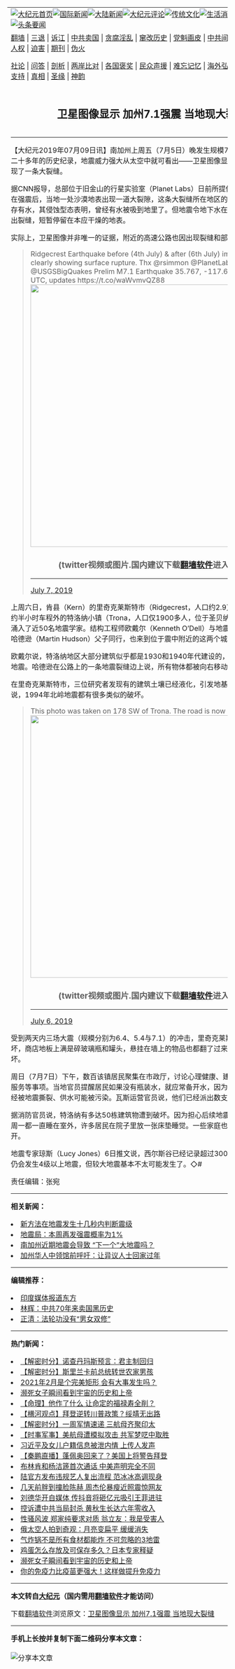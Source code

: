 <a name="1" id="1" target="_blank"></a><span id="1"></span>
<table align=center border="0"><tr><td colspan="2" VALIGN=TOP><a href="https://github.com/mhtkhb3585/djy/blob/master/gb/nf1351518.md#1"><img src="https://raw.githubusercontent.com/mhtkhb3585/www/master/t/djy/1.jpg" title="大纪元首页" alt="大纪元首页"></a><a href="https://github.com/mhtkhb3585/djy/blob/master/gb/n24hr.md#1"><img src="https://raw.githubusercontent.com/mhtkhb3585/www/master/t/djy/3.jpg" title="国际新闻" alt="国际新闻"></a><a href="https://github.com/mhtkhb3585/djy/blob/master/gb/nsc413.md#1"><img src="https://raw.githubusercontent.com/mhtkhb3585/www/master/t/djy/4.jpg" title="大陆新闻" alt="大陆新闻"></a><a href="https://github.com/mhtkhb3585/djy/blob/master/gb/news392.md#1"><img src="https://raw.githubusercontent.com/mhtkhb3585/www/master/t/djy/5.jpg" title="大纪元评论" alt="大纪元评论"></a><a href="https://github.com/mhtkhb3585/djy/blob/master/gb/news2007.md#1"><img src="https://raw.githubusercontent.com/mhtkhb3585/www/master/t/djy/6.jpg" title="传统文化" alt="传统文化"></a><a href="https://github.com/mhtkhb3585/djy/blob/master/gb/news2008.md#1"><img src="https://raw.githubusercontent.com/mhtkhb3585/www/master/t/djy/7.jpg" title="生活消费" alt="生活消费"></a><a href="https://github.com/mhtkhb3585/djy/blob/master/gb/ncyule.md#1"><img src="https://raw.githubusercontent.com/mhtkhb3585/www/master/t/djy/8.jpg" title="娱乐休闲" alt="娱乐休闲"></a><a href="https://github.com/mhtkhb3585/djy/blob/master/gb/nsc1002.md#1"><img src="https://raw.githubusercontent.com/mhtkhb3585/www/master/t/djy/9.jpg" title="健康" alt="健康"></a><a href="https://github.com/mhtkhb3585/djy/blob/master/gb/nf6092.md#1"><img src="https://raw.githubusercontent.com/mhtkhb3585/www/master/t/djy/10a.jpg" title="独家" alt="独家"></a><a href="https://github.com/mhtkhb3585/djy/blob/master/gb/nf4514.md#1"><img src="https://raw.githubusercontent.com/mhtkhb3585/www/master/t/djy/12a.jpg" title="头条要闻" alt="头条要闻"></a></td></tr>
<tr><td colspan="2" VALIGN=TOP><a target="_blank" href="https://github.com/mhtkhb3585/www/blob/master/README.md?zsrh#1">翻墙</a> | <a target="_blank" href="https://github.com/mhtkhb3585/djy/blob/master/gb/nf5657.md#1">三退</a> | <a target="_blank" href="https://github.com/mhtkhb3585/djy/blob/master/gb/nf6124.md#1">诉江</a> | <a target="_blank" href="https://github.com/mhtkhb3585/djy/blob/master/gb/nf1176117.md#1">中共卖国</a> | <a target="_blank" href="https://github.com/mhtkhb3585/djy/blob/master/gb/nf5773.md#1">贪腐淫乱</a> | <a target="_blank" href="https://github.com/mhtkhb3585/djy/blob/master/gb/nf1176115.md#1">窜改历史</a> | <a target="_blank" href="https://github.com/mhtkhb3585/djy/blob/master/gb/nf1176107.md#1">党魁画皮</a> | <a target="_blank" href="https://github.com/mhtkhb3585/djy/blob/master/gb/nf1320400.md#1">中共间谍</a> | <a target="_blank" href="https://github.com/mhtkhb3585/djy/blob/master/gb/nf1176114.md#1">破坏传统</a> | <a target="_blank" href="https://github.com/mhtkhb3585/ntdtv/blob/master/gb/prog447_1.md#1">恶贯满盈</a> | <a target="_blank" href="https://github.com/mhtkhb3585/djy/blob/master/gb/ncid278.md#1">人权</a> | <a target="_blank" href="https://github.com/mhtkhb3585/djy/blob/master/gb/nf1176111.md#1">迫害</a> | <a target="_blank" href="https://gitlab.com/szzdlab/mh-qikan/blob/master/README.md#1">期刊</a> | <a target="_blank" href="https://github.com/mhtkhb3585/djy/blob/master/gb/nf5562.md#1">伪火</a></p><p><a target="_blank" href="https://github.com/mhtkhb3585/djy/blob/master/gb/9p.md#1">社论</a> | <a target="_blank" href="https://github.com/mhtkhb3585/djy/blob/master/gb/nf4378.md#1">问答</a> | <a target="_blank" href="https://github.com/mhtkhb3585/djy/blob/master/gb/nf5792.md#1">剖析</a> | <a target="_blank" href="https://github.com/mhtkhb3585/djy/blob/master/gb/nf5735.md#1">两岸比对</a> | <a target="_blank" href="https://github.com/mhtkhb3585/djy/blob/master/gb/nf6119.md#1">各国褒奖</a> | <a target="_blank" href="https://github.com/mhtkhb3585/djy/blob/master/gb/nf6120.md#1">民众声援</a> | <a target="_blank" href="https://github.com/mhtkhb3585/djy/blob/master/gb/nf1188594.md#1">难忘记忆</a> | <a target="_blank" href="https://github.com/mhtkhb3585/djy/blob/master/gb/nf3180.md#1">海外弘传</a> | <a target="_blank" href="https://github.com/mhtkhb3585/djy/blob/master/gb/nf5410.md#1">万人上访</a> | <a target="_blank" href="https://github.com/mhtkhb3585/www/blob/master/README.md?zsrh#1">平台首页</a> | <a target="_blank" href="https://github.com/mhtkhb3585/djy/blob/master/gb/nf4386.md#1">支持</a> | <a target="_blank" href="https://github.com/mhtkhb3585/djy/blob/master/gb/nf4389.md#1">真相</a> | <a target="_blank" href="https://github.com/mhtkhb3585/djy/blob/master/gb/nf5790.md#1">圣缘</a> | <a target="_blank" href="https://github.com/mhtkhb3585/djy/blob/master/gb/nf4786.md#1">神韵</a></td></tr>
<tr><td VALIGN=TOP width="626"><h2 align=center>卫星图像显示 加州7.1强震 当地现大裂缝</h2>

<h6></h6>
<hr>
	<p>【大纪元2019年07月09日讯】南加州上周五（7月5日）晚发生规模7.1级地震，打破当地二十多年的历史纪录，地震威力强大从太空中就可看出——卫星图像显示，震中附近地区出现了一条<ahref="https://github.com/mhtkhb3585/djy/blob/master/gb/tag/%E5%A4%A7%E8%A3%82%E7%BC%9D.md#1">大裂缝</a>。</p>
<p>据CNN报导，总部位于旧金山的行星实验室（Planet Labs）日前所提供的卫星图像显示，在强震后，当地一处沙漠地表出现一道大裂隙，这条<ahref="https://github.com/mhtkhb3585/djy/blob/master/gb/tag/%E5%A4%A7%E8%A3%82%E7%BC%9D.md#1">大裂缝</a>所在地区的地面下在震前显然储存有水，其侵蚀型态表明，曾经有水被吸到地里了。但地震令地下水在猛烈板块运动中被挤出裂缝，短暂停留在本应干燥的地表。</p>
<p>实际上，卫星图像并非唯一的证据，附近的高速公路也因出现裂缝和部分路段位移而关闭。</p>
<blockquote class="twitter-tweet" data-lang="en">
<p dir="ltr" lang="en">Ridgecrest Earthquake before (4th July) &amp; after (6th July) images from Doves, clearly showing surface rupture. Thx <ahref="https://twitter.com/rsimmon?ref_src=twsrc%5Etfw">@rsimmon</a> <ahref="https://twitter.com/planetlabs?ref_src=twsrc%5Etfw">@PlanetLabs</a> <ahref="https://twitter.com/USGS?ref_src=twsrc%5Etfw">@USGS</a> RT <ahref="https://twitter.com/USGSBigQuakes?ref_src=twsrc%5Etfw">@USGSBigQuakes</a> Prelim M7.1 Earthquake 35.767, -117.605 Jul-06 03:19 UTC, updates <ahref="https://t.co/waWvmvQZ88">https://t.co/waWvmvQZ88</a> <ahref="https://t.co/cUNxdMazum"></a><img width="600" src="https://raw.githubusercontent.com/mhtkhb3585/www/master/t/ntdtv/twitter.jpg" ><h3 align=center>(twitter视频或图片.国内建议下载<a href="https://github.com/mhtkhb3585/www/blob/master/README.md#8">翻墙软件</a>进入原文观看)</h3><hr><a href="cUNxdMazum</a></p>
<p>— Will Marshall (@Will4Planet) <ahref="https://twitter.com/Will4Planet/status/1147875485629784065?ref_src=twsrc%5Etfw">July 7, 2019</a></p></blockquote>
<p><a async src="https://platform.twitter.com/widgets.js" charset="utf-8"></a></p>
<p>上周六日，肯县（Kern）的里奇克莱斯特市（Ridgecrest，人口约2.9万）以及其东北方、约半小时车程外的特洛纳小镇（Trona，人口仅1900多人，位于圣贝纳迪诺县的西尔斯谷）涌入了近50名地震学家。结构工程师欧戴尔（Kenneth O&#8217;Dell）与地震工程研究所的工程师哈德逊（Martin Hudson）父子同行，也来到位于震中附近的这两个城镇进行破坏评估。</p>
<p>欧戴尔说，特洛纳地区大部分建筑似乎都是1930和1940年代建设的，显然无法承受这种大地震。哈德逊在公路上的一条地震裂缝边上说，所有物体都被向右移动了3英尺。</p>
<p>在里奇克莱斯特市，三位研究者发现有的建筑土壤已经液化，引发地基裂缝和坍塌。欧戴尔说，1994年北岭地震都有很多类似的破坏。</p>
<blockquote class="twitter-tweet" data-lang="en">
<p dir="ltr" lang="en">This photo was taken on 178 SW of Trona. The road is now closed for repairs. <ahref="https://t.co/TOuf6XlwgJ"></a><img width="600" src="https://raw.githubusercontent.com/mhtkhb3585/www/master/t/ntdtv/twitter.jpg" ><h3 align=center>(twitter视频或图片.国内建议下载<a href="https://github.com/mhtkhb3585/www/blob/master/README.md#8">翻墙软件</a>进入原文观看)</h3><hr><a href="TOuf6XlwgJ</a></p>
<p>— USGS (@USGS) <ahref="https://twitter.com/USGS/status/1147506765673709568?ref_src=twsrc%5Etfw">July 6, 2019</a></p></blockquote>
<p><a async src="https://platform.twitter.com/widgets.js" charset="utf-8"></a></p>
<p>受到两天内三场大震（规模分别为6.4、5.4与7.1）的冲击，里奇克莱斯特市明显遭到破坏，商店地板上满是碎玻璃瓶和罐头，悬挂在墙上的物品也都翻了过来，许多房屋受到破坏。</p>
<p>周日（7月7日）下午，数百该镇居民聚集在市政厅，讨论心理健康、建筑检查以及获取基本服务等事项。当地官员提醒居民如果没有瓶装水，就应常备开水，因为当地的主水管估计已经被地震撕裂、供水可能被污染。瓦斯运营官员说，他们已经派出数支小队修复设施。</p>
<p>据消防官员说，特洛纳有多达50栋建筑物遭到破坏。因为担心后续地震危害，有的家庭截至周一都一直睡在室外，许多居民在院子里放一张床垫睡觉。一些家庭也已经打包好，准备离开。</p>
<p>地震专家琼斯（Lucy Jones）6日推文说，西尔斯谷已经记录超过3000次地震。未来一周仍会发生4级以上地震，但较大地震基本不太可能发生了。◇#</p>
<p>责任编辑：张宛</p>
	
<hr>


<strong>相关新闻：</strong>
<li><a href="https://github.com/mhtkhb3585/djy/blob/master/gb/19/6/13/n11318949.md#1">新方法在地震发生十几秒内判断震级</a></li>
<li><a href="https://github.com/mhtkhb3585/djy/blob/master/gb/19/7/8/n11370911.md#1">地震局：本周再发强震概率为1%</a></li>
<li><a href="https://github.com/mhtkhb3585/djy/blob/master/gb/19/7/8/n11371182.md#1">南加州近期地震会导致 “下一个”大地震吗？</a></li>
<li><a href="https://github.com/mhtkhb3585/djy/blob/master/gb/21/2/8/n12739973.md#1">加州华人中领馆前呼吁：让异议人士回家过年</a></li>
<hr>


<strong>编辑推荐：</strong>
<li><a href="https://github.com/mhtkhb3585/djy/blob/master/gb/18/10/27/n10812623.md?dfh#1" target="_blank">印度媒体报道东方</a></li><li><a href="https://github.com/tsiac2612/djy/blob/master/gb/19/9/28/n11552181.md#1" target="_blank">林辉：中共70年来卖国黑历史</a></li><li><a href="https://github.com/tsiac2612/djy/blob/master/gb/14/4/12/n4130061.md#1" target="_blank">正清：法轮功没有“男女双修”</a></li>
<hr>

<strong>热门新闻：</strong>
<li><a href="https://github.com/mhtkhb3585/djy/blob/master/gb/21/2/4/n12733732.md#1">【解密时分】诺查丹玛斯预言：君主制回归</a></li>
<li><a href="https://github.com/mhtkhb3585/djy/blob/master/gb/21/2/2/n12728948.md#1">【解密时分】斯里兰卡前总统转世农家男孩</a></li>
<li><a href="https://github.com/mhtkhb3585/djy/blob/master/gb/21/2/2/n12727507.md#1">2021年2月是个完美矩形 会有大事发生吗？</a></li>
<li><a href="https://github.com/mhtkhb3585/djy/blob/master/gb/21/2/5/n12735170.md#1">濒死女子瞬间看到宇宙的历史和上帝</a></li>
<li><a href="https://github.com/mhtkhb3585/djy/blob/master/gb/20/12/30/n12653737.md#1">【命理】他作了什么 让命定的福禄寿全削？</a></li>
<li><a href="https://github.com/mhtkhb3585/djy/blob/master/gb/21/2/6/n12736556.md#1">【横河观点】拜登逆转川普政策？绥靖无出路</a></li>
<li><a href="https://github.com/mhtkhb3585/djy/blob/master/gb/21/2/6/n12737811.md#1">【解密时分】一周军情速递 三航母齐聚印太</a></li>
<li><a href="https://github.com/mhtkhb3585/djy/blob/master/gb/21/2/5/n12736060.md#1">【时事军事】美航母遭模拟攻击 共军梦呓中取胜</a></li>
<li><a href="https://github.com/mhtkhb3585/djy/blob/master/gb/21/2/6/n12736566.md#1">习近平及女儿户籍信息被泄内情 上传人发声</a></li>
<li><a href="https://github.com/mhtkhb3585/djy/blob/master/gb/21/2/5/n12736482.md#1">【秦鹏直播】蓬佩奥回来了？美国上将警告拜登</a></li>
<li><a href="https://github.com/mhtkhb3585/djy/blob/master/gb/21/2/6/n12737763.md#1">布林肯和杨洁篪首次通话 中美声明完全不同</a></li>
<li><a href="https://github.com/mhtkhb3585/djy/blob/master/gb/21/2/5/n12736527.md#1">陆官方发布违规艺人复出流程 范冰冰高调现身</a></li>
<li><a href="https://github.com/mhtkhb3585/djy/blob/master/gb/21/2/5/n12736044.md#1">几天前胖到撞脸陈赫 周杰伦暴瘦近照震惊网友</a></li>
<li><a href="https://github.com/mhtkhb3585/djy/blob/master/gb/21/2/5/n12736214.md#1">刘德华开自媒体 传抖音将砸亿元吸引王菲进驻</a></li>
<li><a href="https://github.com/mhtkhb3585/djy/blob/master/gb/21/2/7/n12739306.md#1">控诉遭中共当局封杀 黄秋生长达六年零收入</a></li>
<li><a href="https://github.com/mhtkhb3585/djy/blob/master/gb/21/2/5/n12735138.md#1">性骚风波 郑家纯要求对质 翁立友：我是受害人</a></li>
<li><a href="https://github.com/mhtkhb3585/djy/blob/master/gb/21/2/5/n12734916.md#1">俄太空人拍到奇观：月亮变扁平 缓缓消失</a></li>
<li><a href="https://github.com/mhtkhb3585/djy/blob/master/gb/21/2/4/n12733306.md#1">气炸锅不是所有食材都能炸 不可忽略的3地雷</a></li>
<li><a href="https://github.com/mhtkhb3585/djy/blob/master/gb/21/2/6/n12737892.md#1">鸡蛋怎么存放及可保存多久？日本专家释疑</a></li>
<li><a href="https://github.com/mhtkhb3585/djy/blob/master/gb/21/2/5/n12735170.md#1">濒死女子瞬间看到宇宙的历史和上帝</a></li>
<li><a href="https://github.com/mhtkhb3585/djy/blob/master/gb/21/2/6/n12737657.md#1">你的免疫力比疫苗更强大！这样做提升免疫力</a></li>
<hr>

<strong>本文转自<a href="https://www.epochtimes.com">大纪元</a>（国内需用<a href="https://github.com/mhtkhb3585/www/blob/master/README.md#8">翻墙软件</a>才能访问）</strong><p>下载<a href="https://github.com/mhtkhb3585/www/blob/master/README.md#8">翻墙软件</a>浏览原文：<a href="https://www.epochtimes.com/gb/19/7/9/n11372933.htm">卫星图像显示 加州7.1强震 当地现大裂缝</a></p><hr>

<strong>手机上长按并复制下面二维码分享本文章：</strong><br><br><img src="https://chart.apis.google.com/chart?cht=qr&chs=240x240&choe=UTF-8&chld=M|2&chl=https://github.com/mhtkhb3585/djy/blob/master/gb/19/7/9/n11372933.md%231" title="分享本文章"></td><td VALIGN=TOP><a href="https://github.com/mhtkhb3585/djy/blob/master/gb/16/1/21/n4622075.md?dfh#1" target="_blank"><img src="https://raw.githubusercontent.com/mhtkhb3585/djy/master/gb/300/wei-f1.jpg" title="中共的伪火骗局"  alt="中共的伪火骗局"></a><br><a href="https://github.com/mhtkhb3585/www/blob/master/README.md?dfh#9" target="_blank"><img src="https://raw.githubusercontent.com/mhtkhb3585/djy/master/gb/300/yong-h.jpg" title="永恒的见证"  alt="永恒的见证"></a><br><a href="https://github.com/mhtkhb3585/djy/blob/master/gb/13/9/29/n3974789.md?dfh#1" target="_blank"><img src="https://raw.githubusercontent.com/mhtkhb3585/djy/master/gb/300/shang-lnz.jpg" title="善良女子被中共投男牢"  alt="善良女子被中共投男牢"></a><br><a href="https://github.com/mhtkhb3585/djy/blob/master/gb/16/3/16/n4663449.md?dfh#1" target="_blank"><img src="https://raw.githubusercontent.com/mhtkhb3585/djy/master/gb/300/huo-z3.jpg" title="警卫目击活摘器官"  alt="警卫目击活摘器官"></a><br><a href="https://github.com/mhtkhb3585/djy/blob/master/gb/16/8/7/n8177641.md?dfh#1" target="_blank"><img src="https://raw.githubusercontent.com/mhtkhb3585/djy/master/gb/300/huo-z4.jpg" title="证人描述活摘恐怖"  alt="证人描述活摘恐怖"></a><br><a href="https://github.com/mhtkhb3585/djy/blob/master/gb/10/4/19/n2881569.md?dfh#1" target="_blank"><img src="https://raw.githubusercontent.com/mhtkhb3585/djy/master/gb/300/huo-z1.jpg" title="揭开活摘器官黑幕"  alt="揭开活摘器官黑幕"></a><br><a href="https://github.com/mhtkhb3585/djy/blob/master/gb/10/11/7/n3077476.md?dfh#1" target="_blank"><img src="https://raw.githubusercontent.com/mhtkhb3585/djy/master/gb/300/ma-ks.jpg" title="马克思的成魔之路"  alt="马克思的成魔之路"></a><br><a href="https://github.com/mhtkhb3585/djy/blob/master/gb/14/6/9/n4173977.md?dfh#1" target="_blank"><img src="https://raw.githubusercontent.com/mhtkhb3585/djy/master/gb/300/chang-zs.jpg" title="藏字石 蕴天机"  alt="藏字石 蕴天机"></a><br><a href="https://github.com/mhtkhb3585/djy/blob/master/gb/18/5/10/n10381511.md?dfh#1" target="_blank"><img src="https://raw.githubusercontent.com/mhtkhb3585/djy/master/gb/300/st1.jpg" title="关注3亿人三退"  alt="关注3亿人三退"></a><br><a href="https://github.com/mhtkhb3585/djy/blob/master/gb/18/3/21/n10237682.md?dfh#1" target="_blank"><img src="https://raw.githubusercontent.com/mhtkhb3585/djy/master/gb/300/jie-t.jpg" title="解体中共复兴中华"  alt="解体中共复兴中华"></a><br><a href="https://github.com/mhtkhb3585/djy/blob/master/gb/9/2/9/n2422991.md?dfh#1" target="_blank"><img src="https://raw.githubusercontent.com/mhtkhb3585/djy/master/gb/300/gao-zs.jpg" title="中共迫害良心律师"  alt="中共迫害良心律师"></a><br><a href="https://github.com/mhtkhb3585/djy/blob/master/gb/18/12/9/n10900044.md?dfh#1" target="_blank"><img src="https://raw.githubusercontent.com/mhtkhb3585/djy/master/gb/300/sj1.jpg" title="303万人举报江泽民"  alt="303万人举报江泽民"></a><br><a href="https://github.com/mhtkhb3585/djy/blob/master/gb/18/8/28/n10672014.md?dfh#1" target="_blank"><img src="https://raw.githubusercontent.com/mhtkhb3585/djy/master/gb/300/sj2.jpg" title="这些官员为何起诉江泽民"  alt="这些官员为何起诉江泽民"></a><br><a href="https://github.com/mhtkhb3585/djy/blob/master/gb/8/12/18/n2367165.md?dfh#1" target="_blank"><img src="https://raw.githubusercontent.com/mhtkhb3585/djy/master/gb/300/liangan.jpg" title="海峡两岸的强烈对比"  alt="海峡两岸的强烈对比"></a><br><a href="https://github.com/mhtkhb3585/djy/blob/master/gb/15/12/10/n4593139.md?dfh#1" target="_blank"><img src="https://raw.githubusercontent.com/mhtkhb3585/djy/master/gb/300/jia-ndzl.jpg" title="加拿大总理的贺信"  alt="加拿大总理的贺信"></a><br><a href="https://github.com/mhtkhb3585/djy/blob/master/gb/11/6/17/n3289382.md?dfh#1" target="_blank"><img src="https://raw.githubusercontent.com/mhtkhb3585/djy/master/gb/300/xiao-wd.jpg" title="探寻真相兼听则明"  alt="探寻真相兼听则明"></a><br><a href="https://github.com/mhtkhb3585/djy/blob/master/gb/18/10/27/n10812623.md?dfh#1" target="_blank"><img src="https://raw.githubusercontent.com/mhtkhb3585/djy/master/gb/300/yindu.jpg" title="印度媒体报道东方"  alt="印度媒体报道东方"></a><br><a href="https://github.com/mhtkhb3585/djy/blob/master/gb/18/6/9/n10469652.md?dfh#1" target="_blank"><img src="https://raw.githubusercontent.com/mhtkhb3585/djy/master/gb/300/xie-j.jpg" title="不一样的海外校园"  alt="不一样的海外校园"></a><br><a href="https://github.com/mhtkhb3585/djy/blob/master/gb/7/4/5/n1669415.md?dfh#1" target="_blank"><img src="https://raw.githubusercontent.com/mhtkhb3585/djy/master/gb/300/li-up.jpg" title="从大师到徒弟的传奇"  alt="从大师到徒弟的传奇"></a><br><a href="https://github.com/mhtkhb3585/djy/blob/master/gb/17/5/26/n9191512.md?dfh#1" target="_blank"><img src="https://raw.githubusercontent.com/mhtkhb3585/djy/master/gb/300/zfl2.jpg" title="亿万人与东方一本奇书"  alt="亿万人与东方一本奇书"></a><br><a href="https://github.com/mhtkhb3585/djy/blob/master/gb/13/11/27/n4020290.md?dfh#1" target="_blank"><img src="https://raw.githubusercontent.com/mhtkhb3585/djy/master/gb/300/zhen-h.jpg" title="大陆见不到的震撼场面"  alt="大陆见不到的震撼场面"></a><br><a href="https://github.com/mhtkhb3585/djy/blob/master/gb/15/7/17/n4482910.md?dfh#1" target="_blank"><img src="https://raw.githubusercontent.com/mhtkhb3585/djy/master/gb/300/dalu-sk.jpg" title="人心向善 大陆当初盛况"  alt="人心向善 大陆当初盛况"></a><br><a href="https://github.com/mhtkhb3585/djy/blob/master/gb/19/1/5/n10955468.md?dfh#1" target="_blank"><img src="https://raw.githubusercontent.com/mhtkhb3585/djy/master/gb/300/zfl1.jpg" title="追寻真理 这书讲什么"  alt="追寻真理 这书讲什么"></a><br><a href="https://github.com/mhtkhb3585/www/blob/master/README.md?dfh#1" target="_blank"><img src="https://raw.githubusercontent.com/mhtkhb3585/djy/master/gb/300/fq1.jpg" title="下载免费翻墙软件"  alt="下载免费翻墙软件"></a><br></td></tr></table>
